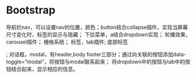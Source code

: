 # Bootstrap
导航栏nav，可以设置nav的位置，颜色；button结合collapse插件，实现当屏幕尺寸变化时，标签的显示与隐藏；
下拉菜单，a结合dropdown实现；
轮播效果，carousel插件；
栅格系统；
标签，tab插件;
底部标签<footer>;
对话框，modal，有header,body footer三部分；通过向关联的按钮添加data-toggle=”modal”，将按钮与modal联系起来；
将dropdown中的按钮与tab中的按钮结合起来，显示相应的信息。
